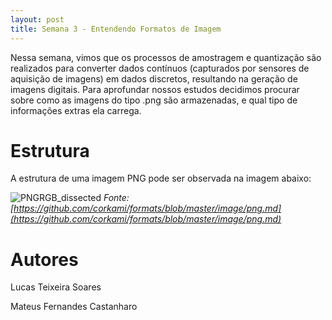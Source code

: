 ```yaml
---
layout: post
title: Semana 3 - Entendendo Formatos de Imagem
---
```


Nessa semana, vimos que os processos de amostragem e quantização são realizados para converter dados contínuos (capturados por sensores de aquisição de imagens) em dados discretos, resultando na geração de imagens digitais. Para aprofundar nossos estudos decidimos procurar sobre como as imagens do tipo .png são armazenadas, e qual tipo de informações extras ela carrega.

# Estrutura

A estrutura de uma imagem PNG pode ser observada na imagem abaixo:

![PNGRGB_dissected](https://github.com/lucastso10/lucastso10.github.io/assets/84486266/e545537e-4bca-40a4-8239-4a850ac0bbdb)
*Fonte: [https://github.com/corkami/formats/blob/master/image/png.md](https://github.com/corkami/formats/blob/master/image/png.md)*

# Autores
Lucas Teixeira Soares

Mateus Fernandes Castanharo
